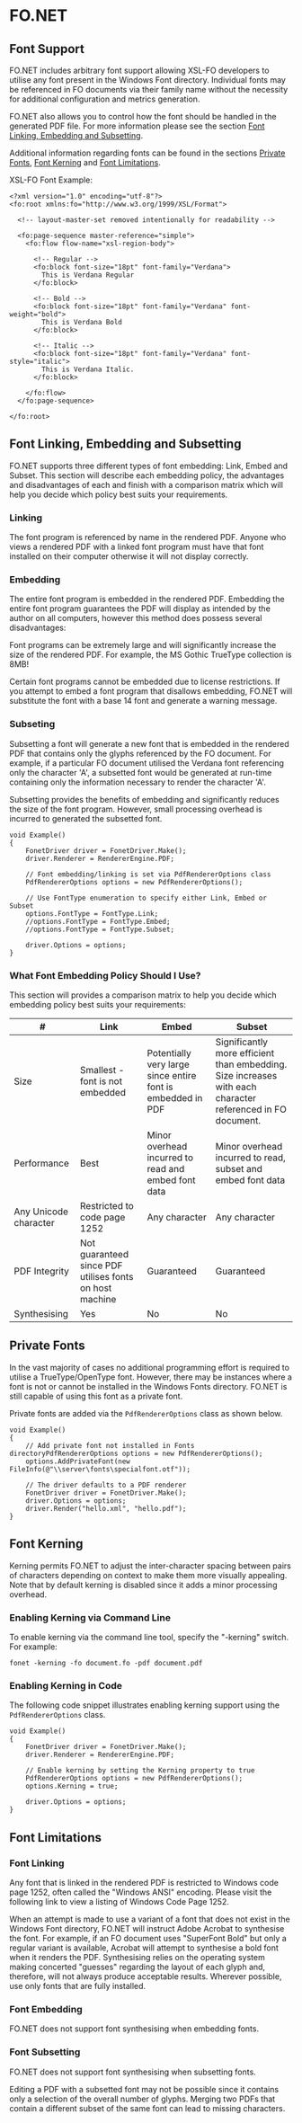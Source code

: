 # FO.NET
## Font Support

FO.NET includes arbitrary font support allowing XSL-FO developers to utilise any font present in the Windows Font directory. Individual fonts may be referenced in FO documents via their family name without the necessity for additional configuration and metrics generation.

FO.NET also allows you to control how the font should be handled in the generated PDF file. For more information please see the section [Font Linking, Embedding and Subsetting](./Section-4.1:-Font-Linking,-Embedding-and-Subsetting).

Additional information regarding fonts can be found in the sections [Private Fonts](./Section-4.2:-Private-Fonts), [Font Kerning](./Section-4.3:-Font-Kerning) and [Font Limitations](./Section-4.4:-Font-Limitations).

XSL-FO Font Example:

```
<?xml version="1.0" encoding="utf-8"?>
<fo:root xmlns:fo="http://www.w3.org/1999/XSL/Format">

  <!-- layout-master-set removed intentionally for readability -->

  <fo:page-sequence master-reference="simple">
    <fo:flow flow-name="xsl-region-body">

      <!-- Regular -->
      <fo:block font-size="18pt" font-family="Verdana">
        This is Verdana Regular
      </fo:block>

      <!-- Bold -->
      <fo:block font-size="18pt" font-family="Verdana" font-weight="bold">
        This is Verdana Bold
      </fo:block>

      <!-- Italic -->
      <fo:block font-size="18pt" font-family="Verdana" font-style="italic">
        This is Verdana Italic.
      </fo:block>

    </fo:flow>
  </fo:page-sequence>

</fo:root>
```


## Font Linking, Embedding and Subsetting

FO.NET supports three different types of font embedding: Link, Embed and Subset. This section will describe each embedding policy, the advantages and disadvantages of each and finish with a comparison matrix which will help you decide which policy best suits your requirements.

### Linking
The font program is referenced by name in the rendered PDF. Anyone who views a rendered PDF with a linked font program must have that font installed on their computer otherwise it will not display correctly. 

### Embedding
The entire font program is embedded in the rendered PDF. Embedding the entire font program guarantees the PDF will display as intended by the author on all computers, however this method does possess several disadvantages:

Font programs can be extremely large and will significantly increase the size of the rendered PDF. For example, the MS Gothic TrueType collection is 8MB!

Certain font programs cannot be embedded due to license restrictions. If you attempt to embed a font program that disallows embedding, FO.NET will substitute the font with a base 14 font and generate a warning message.

### Subseting
Subsetting a font will generate a new font that is embedded in the rendered PDF that contains only the glyphs referenced by the FO document. For example, if a particular FO document utilised the Verdana font referencing only the character 'A', a subsetted font would be generated at run-time containing only the information necessary to render the character 'A'. 

Subsetting provides the benefits of embedding and significantly reduces the size of the font program. However, small processing overhead is incurred to generated the subsetted font.

```
void Example()
{
    FonetDriver driver = FonetDriver.Make();
    driver.Renderer = RendererEngine.PDF;

    // Font embedding/linking is set via PdfRendererOptions class
    PdfRendererOptions options = new PdfRendererOptions();

    // Use FontType enumeration to specify either Link, Embed or Subset
    options.FontType = FontType.Link;
    //options.FontType = FontType.Embed;
    //options.FontType = FontType.Subset;

    driver.Options = options;
}
```

### What Font Embedding Policy Should I Use?

This section will provides a comparison matrix to help you decide which embedding policy best suits your requirements:

| # | Link | Embed | Subset |
|---|------|-------|--------|
| Size | Smallest - font is not embedded | Potentially very large since entire font is embedded in PDF | Significantly more efficient than embedding. Size increases with each character referenced in FO document. |
| Performance | Best | Minor overhead incurred to read and embed font data | Minor overhead incurred to read, subset and embed font data |
| Any Unicode character | Restricted to code page 1252 | Any character | Any character |
| PDF Integrity | Not guaranteed since PDF utilises fonts on host machine | Guaranteed | Guaranteed |
| Synthesising | Yes | No | No |


## Private Fonts

In the vast majority of cases no additional programming effort is required to utilise a TrueType/OpenType font. However, there may be instances where a font is not or cannot be installed in the Windows Fonts directory. FO.NET is still capable of using this font as a private font.

Private fonts are added via the `PdfRendererOptions` class as shown below.

```
void Example()
{
    // Add private font not installed in Fonts directoryPdfRendererOptions options = new PdfRendererOptions();
    options.AddPrivateFont(new FileInfo(@"\\server\fonts\specialfont.otf"));

    // The driver defaults to a PDF renderer
    FonetDriver driver = FonetDriver.Make();
    driver.Options = options;
    driver.Render("hello.xml", "hello.pdf");
}
```

## Font Kerning

Kerning permits FO.NET to adjust the inter-character spacing between pairs of characters depending on context to make them more visually appealing. Note that by default kerning is disabled since it adds a minor processing overhead.

### Enabling Kerning via Command Line

To enable kerning via the command line tool, specify the "-kerning" switch. For example:

```
fonet -kerning -fo document.fo -pdf document.pdf 
```

### Enabling Kerning in Code

The following code snippet illustrates enabling kerning support using the `PdfRendererOptions` class.

```
void Example()
{
    FonetDriver driver = FonetDriver.Make();
    driver.Renderer = RendererEngine.PDF;

    // Enable kerning by setting the Kerning property to true
    PdfRendererOptions options = new PdfRendererOptions();
    options.Kerning = true;

    driver.Options = options;
}
```

## Font Limitations

### Font Linking

Any font that is linked in the rendered PDF is restricted to Windows code page 1252, often called the "Windows ANSI" encoding. Please visit the following link to view a listing of Windows Code Page 1252. 

When an attempt is made to use a variant of a font that does not exist in the Windows Font directory, FO.NET will instruct Adobe Acrobat to synthesise the font. For example, if an FO document uses "SuperFont Bold" but only a regular variant is available, Acrobat will attempt to synthesise a bold font when it renders the PDF. Synthesising relies on the operating system making concerted "guesses" regarding the layout of each glyph and, therefore, will not always produce acceptable results. Wherever possible, use only fonts that are fully installed.

### Font Embedding
FO.NET does not support font synthesising when embedding fonts. 

### Font Subsetting
FO.NET does not support font synthesising when subsetting fonts.

Editing a PDF with a subsetted font may not be possible since it contains only a selection of the overall number of glyphs. Merging two PDFs that contain a different subset of the same font can lead to missing characters.
